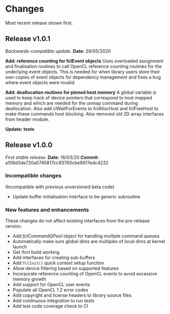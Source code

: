 # Changes

Most recent release shown first.

## Release v1.0.1
*Backwards-compatible update.*
__Date:__ 29/05/2020

__Add: reference counting for fclEvent objects__
Uses overloaded assignment and finalisation routines
to call OpenCL reference counting routines for the
underlying event objects.
This is needed for when library users store their
own copies of event objects for dependency management
and fixes a bug where event objects were invalid.

__Add: deallocation routines for pinned host memory__
A global variable is used to keep track of device pointers
that correspond to host mapped memory and which are needed
for the unmap command during deallocation.
Also add clWaitForEvents to fclAllocHost and fclFreeHost
to make these commands host blocking.
Also removed old 2D array interfaces from header module.

__Update: tests__


## Release v1.0.0
*First stable release.*
__Date:__ 16/03/20
__Commit:__ a108d3de720a5745817cc93760cbe6617edc4232

### Incompatible changes
(Incompatible with previous unversioned beta code)

- Update buffer initialisation interface to be generic subroutine

### New features and enhancements
These changes do not affect existing interfaces from the pre-release version.

- Add _fclCommandQPool_ object for handling multiple command queues
- Automatically make sure global dims are multiples of local dims at kernel launch
- Get ifort build working 
- Add interfaces for creating sub-buffers
- Add `fclInit()` quick context setup function
- Allow device filtering based on supported features
- Incorporate reference counting of OpenCL events to avoid excessive memory growth
- Add support for OpenCL user events
- Populate all OpenCL 1.2 error codes
- Add copyright and license headers to library source files 
- Add continuous integration to run tests
- Add test code coverage check to CI


